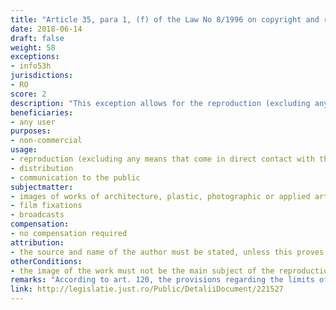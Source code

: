 ```yaml
---
title: "Article 35, para 1, (f) of the Law No 8/1996 on copyright and related rights"
date: 2018-06-14
draft: false
weight: 58
exceptions:
- info53h
jurisdictions:
- RO
score: 2
description: "This exception allows for the reproduction (excluding any means that come in direct contact with the work), distribution or communication to the public of the image of a work of architecture, plastic, photographic or applied art, permanently placed in public places, unless the image of the work is the main subject of such reproduction, distribution or communication and whether it is used for commercial purposes." 
beneficiaries:
- any user
purposes: 
- non-commercial
usage:
- reproduction (excluding any means that come in direct contact with the work)
- distribution 
- communication to the public
subjectmatter:
- images of works of architecture, plastic, photographic or applied art, permanently placed in public places
- film fixations
- broadcasts
compensation:
- no compensation required
attribution: 
- the source and name of the author must be stated, unless this proves impossible; in the case of works of plastic, photographic or architectural art, the place where the original is located must also be mentioned
otherConditions: 
- the image of the work must not be the main subject of the reproduction, distribution or communication 
remarks: "According to art. 120, the provisions regarding the limits of exercising copyright also apply accordingly to related rights. Under art. 134 they apply by analogy to broadcasting organizations."
link: http://legislatie.just.ro/Public/DetaliiDocument/221527
---
```

